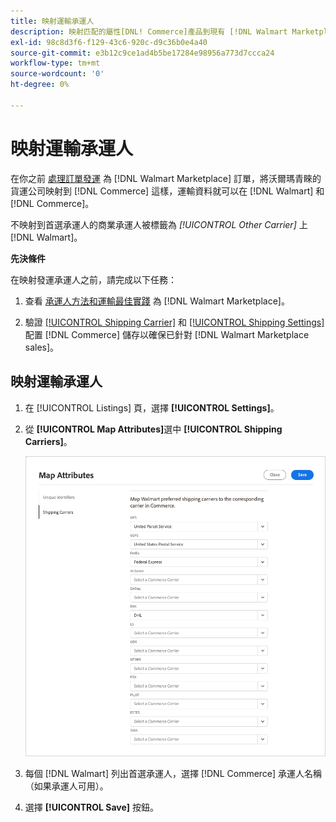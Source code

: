 ```yaml
---
title: 映射運輸承運人
description: 映射匹配的屬性[DNL! Commerce]產品到現有 [!DNL Walmart Marketplace] 清單和同步資料 [!DNL Channel Manager] 和 [!DNL Walmart]。
exl-id: 98c8d3f6-f129-43c6-920c-d9c36b0e4a40
source-git-commit: e3b12c9ce1ad4b5be17284e98956a773d7ccca24
workflow-type: tm+mt
source-wordcount: '0'
ht-degree: 0%

---
```



# 映射運輸承運人

在你之前 [處理訂單發運](process-orders.md#ship-an-order) 為 [!DNL Walmart Marketplace] 訂單，將沃爾瑪青睞的貨運公司映射到 [!DNL Commerce] 這樣，運輸資料就可以在 [!DNL Walmart] 和 [!DNL Commerce]。

不映射到首選承運人的商業承運人被標籤為 *[!UICONTROL Other Carrier]* 上 [!DNL Walmart]。

**先決條件**

在映射發運承運人之前，請完成以下任務：

1. 查看 [承運人方法和運輸最佳實踐](https://sellerhelp.walmart.com/s/guide?article=000009473) 為 [!DNL Walmart Marketplace]。

1. 驗證 [[!UICONTROL Shipping Carrier]](https://docs.magento.com/user-guide/shipping/carriers.html) 和 [[!UICONTROL Shipping Settings]](https://docs.magento.com/user-guide/configuration/sales/shipping-settings.html) 配置 [!DNL Commerce] 儲存以確保已針對 [!DNL Walmart Marketplace sales]。

## 映射運輸承運人

1. 在 [!UICONTROL Listings] 頁，選擇 **[!UICONTROL Settings]**。

1. 從 **[!UICONTROL Map Attributes]**&#x200B;選中 **[!UICONTROL Shipping Carriers]**。

   ![映射運輸承運人](assets/map-shipping-carriers.png)

1. 每個 [!DNL Walmart] 列出首選承運人，選擇 [!DNL Commerce] 承運人名稱（如果承運人可用）。

1. 選擇 **[!UICONTROL Save]** 按鈕。
